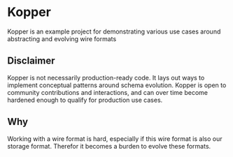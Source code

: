 # Kopper
Kopper is an example project for demonstrating various use cases around abstracting and evolving wire formats

## Disclaimer
Kopper is not necessarily production-ready code. It lays out ways to implement conceptual patterns around schema evolution. Kopper is open to community contributions and interactions, and can over time become hardened enough to qualify for production use cases.

## Why

Working with a wire format is hard, especially if this wire format is also
our storage format. Therefor it becomes a burden to evolve these formats.
